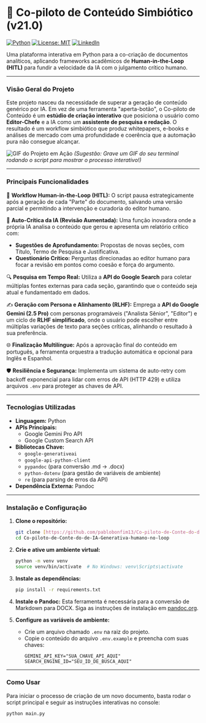 # 🚀 Co-piloto de Conteúdo Simbiótico (v21.0)

[![Python](https://img.shields.io/badge/Python-3.11+-blue?style=for-the-badge&logo=python)](https://www.python.org/)
[![License: MIT](https://img.shields.io/badge/License-MIT-yellow?style=for-the-badge)](https://opensource.org/licenses/MIT)
[![LinkedIn](https://img.shields.io/badge/LinkedIn-Pablo_Bonfim-blue?style=for-the-badge&logo=linkedin)](https://www.linkedin.com/in/seu-perfil-aqui/)

Uma plataforma interativa em Python para a co-criação de documentos analíticos, aplicando frameworks acadêmicos de **Human-in-the-Loop (HITL)** para fundir a velocidade da IA com o julgamento crítico humano.

---

### Visão Geral do Projeto

Este projeto nasceu da necessidade de superar a geração de conteúdo genérico por IA. Em vez de uma ferramenta "aperta-botão", o Co-piloto de Conteúdo é um **estúdio de criação interativo** que posiciona o usuário como **Editor-Chefe** e a IA como um **assistente de pesquisa e redação**. O resultado é um workflow simbiótico que produz whitepapers, e-books e análises de mercado com uma profundidade e coerência que a automação pura não consegue alcançar.

![GIF do Projeto em Ação](link_para_seu_gif_aqui.gif)
*(Sugestão: Grave um GIF do seu terminal rodando o script para mostrar o processo interativo!)*

---

### Principais Funcionalidades

🧠 **Workflow Human-in-the-Loop (HITL):** O script pausa estrategicamente após a geração de cada "Parte" do documento, salvando uma versão parcial e permitindo a intervenção e curadoria do editor humano.

🤖 **Auto-Crítica da IA (Revisão Aumentada):** Uma função inovadora onde a própria IA analisa o conteúdo que gerou e apresenta um relatório crítico com:
  * **Sugestões de Aprofundamento:** Propostas de novas seções, com Título, Termo de Pesquisa e Justificativa.
  * **Questionário Crítico:** Perguntas direcionadas ao editor humano para focar a revisão em pontos como coesão e força do argumento.

🔍 **Pesquisa em Tempo Real:** Utiliza a **API do Google Search** para coletar múltiplas fontes externas para cada seção, garantindo que o conteúdo seja atual e fundamentado em dados.

✍️ **Geração com Persona e Alinhamento (RLHF):** Emprega a **API do Google Gemini (2.5 Pro)** com personas programáveis ("Analista Sênior", "Editor") e um ciclo de **RLHF simplificado**, onde o usuário pode escolher entre múltiplas variações de texto para seções críticas, alinhando o resultado à sua preferência.

🌐 **Finalização Multilíngue:** Após a aprovação final do conteúdo em português, a ferramenta orquestra a tradução automática e opcional para Inglês e Espanhol.

🛡️ **Resiliência e Segurança:** Implementa um sistema de auto-retry com backoff exponencial para lidar com erros de API (HTTP 429) e utiliza arquivos `.env` para proteger as chaves de API.

---

### Tecnologias Utilizadas

* **Linguagem:** Python
* **APIs Principais:**
    * Google Gemini Pro API
    * Google Custom Search API
* **Bibliotecas Chave:**
    * `google-generativeai`
    * `google-api-python-client`
    * `pypandoc` (para conversão .md -> .docx)
    * `python-dotenv` (para gestão de variáveis de ambiente)
    * `re` (para parsing de erros da API)
* **Dependência Externa:** Pandoc

---

### Instalação e Configuração

1.  **Clone o repositório:**
    ```bash
    git clone [https://github.com/pablobonfim13/Co-piloto-de-Conte-do-de-IA-Generativa-humano-no-loop.git](https://github.com/pablobonfim13/Co-piloto-de-Conte-do-de-IA-Generativa-humano-no-loop.git)
    cd Co-piloto-de-Conte-do-de-IA-Generativa-humano-no-loop
    ```

2.  **Crie e ative um ambiente virtual:**
    ```bash
    python -m venv venv
    source venv/bin/activate  # No Windows: venv\Scripts\activate
    ```

3.  **Instale as dependências:**
    ```bash
    pip install -r requirements.txt
    ```

4.  **Instale o Pandoc:** Esta ferramenta é necessária para a conversão de Markdown para DOCX. Siga as instruções de instalação em [pandoc.org](https://pandoc.org/installing.html).

5.  **Configure as variáveis de ambiente:**
    * Crie um arquivo chamado `.env` na raiz do projeto.
    * Copie o conteúdo do arquivo `.env.example` e preencha com suas chaves:
        ```
        GEMINI_API_KEY="SUA_CHAVE_API_AQUI"
        SEARCH_ENGINE_ID="SEU_ID_DE_BUSCA_AQUI"
        ```

---

### Como Usar

Para iniciar o processo de criação de um novo documento, basta rodar o script principal e seguir as instruções interativas no console:

```bash
python main.py
